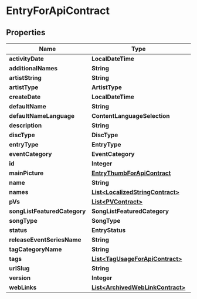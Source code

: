

# EntryForApiContract

## Properties

Name | Type | Description | Notes
------------ | ------------- | ------------- | -------------
**activityDate** | **LocalDateTime** |  |  [optional]
**additionalNames** | **String** |  |  [optional]
**artistString** | **String** |  |  [optional]
**artistType** | **ArtistType** |  |  [optional]
**createDate** | **LocalDateTime** |  |  [optional]
**defaultName** | **String** |  |  [optional]
**defaultNameLanguage** | **ContentLanguageSelection** |  |  [optional]
**description** | **String** |  |  [optional]
**discType** | **DiscType** |  |  [optional]
**entryType** | **EntryType** |  |  [optional]
**eventCategory** | **EventCategory** |  |  [optional]
**id** | **Integer** |  |  [optional]
**mainPicture** | [**EntryThumbForApiContract**](EntryThumbForApiContract.md) |  |  [optional]
**name** | **String** |  |  [optional]
**names** | [**List&lt;LocalizedStringContract&gt;**](LocalizedStringContract.md) |  |  [optional]
**pVs** | [**List&lt;PVContract&gt;**](PVContract.md) |  |  [optional]
**songListFeaturedCategory** | **SongListFeaturedCategory** |  |  [optional]
**songType** | **SongType** |  |  [optional]
**status** | **EntryStatus** |  |  [optional]
**releaseEventSeriesName** | **String** |  |  [optional]
**tagCategoryName** | **String** |  |  [optional]
**tags** | [**List&lt;TagUsageForApiContract&gt;**](TagUsageForApiContract.md) |  |  [optional]
**urlSlug** | **String** |  |  [optional]
**version** | **Integer** |  |  [optional]
**webLinks** | [**List&lt;ArchivedWebLinkContract&gt;**](ArchivedWebLinkContract.md) |  |  [optional]



